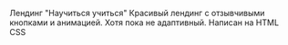 Лендинг "Научиться учиться"
Красивый лендинг с отзывчивыми кнопками и анимацией. Хотя пока не адаптивный.
Написан на HTML CSS

